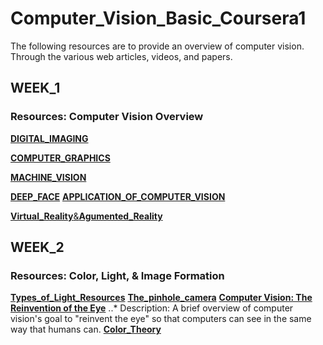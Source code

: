 # Computer_Vision_Basic_Coursera1

The following resources are  to provide an overview of computer vision. Through the various web articles, videos, and papers.

## WEEK_1

### Resources: Computer Vision Overview
[**DIGITAL_IMAGING** ](https://en.wikipedia.org/wiki/Digital_imaging)


[**COMPUTER_GRAPHICS**](https://en.wikipedia.org/wiki/Computer_graphics)

[**MACHINE_VISION**](https://en.wikipedia.org/wiki/Machine_vision)

[**DEEP_FACE**](https://en.wikipedia.org/wiki/DeepFace)
[**APPLICATION_OF_COMPUTER_VISION**](https://indatalabs.com/blog/data-science/applications-computer-vision-across-industries?cli_action=1542730411.237)

[**Virtual_Reality**&**Agumented_Reality**](https://www.youtube.com/watch?v=f9MwaH6oGEY)

## WEEK_2

### Resources: Color, Light, & Image Formation
[**Types_of_Light_Resources**](http://ieslightlogic.org/choosing-the-right-light-source-point-linear-and-area/)
[**The_pinhole_camera**](https://www.youtube.com/watch?v=_TYwlDsdNcY)
[**Computer Vision: The Reinvention of the Eye**](https://medium.com/@verajaneseegers/computer-vision-the-reinvention-of-the-eye-1d741721bf5c)
..* Description: A brief overview of computer vision's goal to "reinvent the eye" so that computers can see in the same way that humans can.
[**Color_Theory**](https://en.wikipedia.org/wiki/Color_theory)
